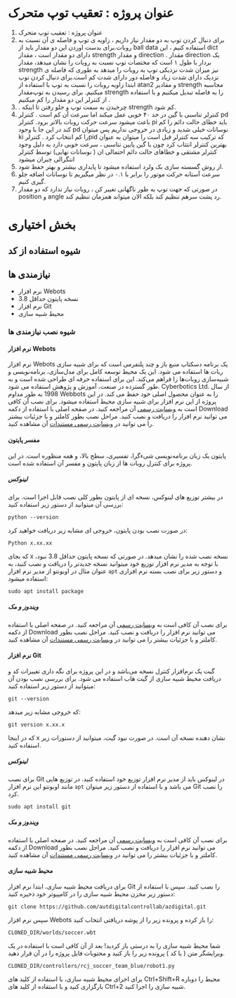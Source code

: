 # عنوان پروژه : تعقیب توپ متحرک

1. عنوان پروژه : تعقیب توپ متحرک
2. برای دنبال کردن توپ به دو مقدار نیاز داریم ، زاویه ی توپ و فاصله ی آن نسبت به روبات.برای بدست اوردن این دو مقدار باید از  ball data استفاده کنیم ، این dict دارای دو مقدار است ، مقدار strength و مقدار direction . مقدار direction یک بردار با طول ۱ است که مختصات توپ نسبت به روبات را نشان میدهد، مقدار strength نیز میزان شدت نزدیکی توپ به روبات را میدهد به طوری که فاصله ی نزدیک دارای شدت زیاد و فاصله دور دارای شدت کم است.برای دنبال کردن توپ ابتدا زاویه روبات را نسبت به توپ با استفاده از atan2 و مقادیر strength محاسبه میکنیم. برای رسیدن به توپ‌مقدار strength را به فاصله تبدیل میکنیم و با استفاده از کنترلر این دو مقدار را کم میکنیم .
3. . چرخیدن به سمت توپ و جلو رفتن تا اینکه strength کم شود.
4. کنترلر تناسبی با گین در حد ۴۰ خوبی عمل میکند اما سرعت آن کم است . کنترلر pd باعث میشود سرعت حرکت روبات بالاتر برود. کنترلر pi باید خطای حالت دائم را کم کند در این جا با وجود pd نوسانات خیلی شدید و زیادی در خروجی نداریم پس میتوان ki را کم انتخاب کرد .
کنترلرpid که ترکیب سه کنترلر قبل است را میتوان به عنوان بهترین کنترلر انتتاب کرد چون با گین پایین تناسبی ، سرعت خوبی دارد به دلیل وجود کنترلر مشتقی و خطاهای حالت دائم احتمالی  ان ( نوسانات نهایی) توسط کنترلر انتگرالی جبران میشود  
5. از روش گسسته سازی بک ولرد استفاده میشود تا پایداری بیشتر و بهتر حفظ شود.
6.  سرعت آستانه حرکت موتور را برابر با ۰.۱ در نظر میگیریم تا نوسانات اضافه جلو گیری کنیم.
7. در صورتی که جهت توپ به طور ناگهانی تغییر کن ، روبات نیاز ندارد که دو  مقدار position و angle رد پشت سرهم تنظیم کند بلکه الان میتواند همزمان تنظیم کند.
  
# بخش اختیاری
## شیوه استفاده از کد
## نیازمندی ها
+ نرم افزار Webots
+ نسخه پایتون حداقل 3.8
+ نرم افزار Git
+ محیط شبیه سازی
### شیوه نصب نیازمندی ها
#### نرم افزار Webots
نرم افزار Webots یک برنامه دسکتاپ منبع باز و چند پلتفرمی است که برای شبیه سازی ربات ها استفاده می شود. این یک محیط توسعه کامل برای مدل‌سازی، برنامه‌نویسی و شبیه‌سازی روبات‌ها را فراهم می‌کند.
این برای استفاده حرفه ای طراحی شده است و به طور گسترده در صنعت، آموزش و پژوهش استفاده می شود. Cyberbotics Ltd. از سال 1998 به طور مداوم Webbots را به عنوان محصول اصلی خود حفظ می کند.
در این پروژه از این نرم افزار برای شبیه سازی محیط استفاده میشود.
برای نصب آن کافی است به [وبسایت رسمی](https://cyberbotics.com/) آن مراجعه کنید. در صفحه اصلی با استفاده از دکمه Download می توانید نرم افزار را دریافت و نصب کنید. مراحل نصب بطور کاملتر و با جزئیات بیشتر را می توانید در [وبسایت رسمی مستندات](https://cyberbotics.com/doc/guide/installing-webots) آن مشاهده کنید. 
#### مفسر پایتون
پایتون یک زبان برنامه‌نویسی شیءگرا، تفسیری، سطح بالا، و همه منظوره است. در این پروژه برای کنترل روبات ها از زبان پایتون و مفسر آن استفاده شده است. 
##### لینوکس
در بیشتر توزیع های لینوکس، نسخه ای از پایتون بطور کلی نصب قابل اجرا است. برای بررسی آن میتوانید از دستور زیر استفاده کنید:‌

	python --version
در صورت نصب بودن پایتون، خروجی ای مشابه زیر دریافت خواهید کرد:

	Python x.xx.xx
که بجای x نسخه نصب شده را نشان میدهد. در صورتی که نسخه پایتون حداقل 3.8 نبود، با توجه به مدیر نرم افزار توزیع خود میتوانید نسخه جدیدتر را دریافت و نصب کنید، به عنوان مثال در اوبونتو از مدیر نرم افزار `apt` و دستور زیر برای نصب بسته نرم افزاری استفاده میشود:‌

	sudo apt install package

##### ویندوز و مک
برای نصب آن کافی است به [وبسایت رسمی](https://www.python.org/) آن مراجعه کنید. در صفحه اصلی با استفاده از دکمه Download می توانید نرم افزار را دریافت و نصب کنید. مراحل نصب بطور کاملتر و با جزئیات بیشتر را می توانید در [وبسایت رسمی مستندات](https://wiki.python.org/moin/BeginnersGuide/Download) آن مشاهده کنید. 
#### نرم افزار Git
گیت یک نرم‌افزار کنترل نسخه می‌باشد و در این پروژه برای نگه داری تغییرات کد و دریافت محیط شبیه سازی از گیت هاب استفاده می شود. برای بررسی نصب بودن آن میتوانید از دستور زیر استفاده کنید:‌

	git --version
 که خروجی مشابه زیر میدهد:‌

	git version x.xx.x
که در اینجا x نشان دهنده نسخه آن است. 
 در صورت نبود گیت، میتوانید از دستورات زیر استفاده کنید.
##### لینوکس
برای نصب Git در لینوکس باید از مدیر نرم افزار توزیع خود استفاده کنید. در توزیع هایی مانند اوبونتو این نرم افزار `apt` می باشد و با استفاده از دستور زیر میتوان Git را نصب کرد. 

	sudo apt install git
##### ویندوز و مک
برای نصب آن کافی است به [وبسایت رسمی](https://git-scm.com/downloads) آن مراجعه کنید. در صفحه اصلی با استفاده از دکمه Download می توانید نرم افزار را دریافت و نصب کنید. مراحل نصب بطور کاملتر و با جزئیات بیشتر را می توانید در [وبسایت رسمی مستندات](https://git-scm.com/docs) آن مشاهده کنید. 
#### محیط شبیه سازی
برای دریافت محیط شبیه سازی، ابتدا نرم افزار Git را نصب کنید. سپس با استفاده از دستور زیر مخزن محیط شبیه سازی را در کامپیوتر خود ذخیره کنید:

	git clone https://github.com/autdigitalcontrollab/azdigital.git
سپس نرم افزار Webots را باز کرده و پرونده زیر را از پوشه دریافتی انتخاب کنید:‌

	CLONED_DIR/worlds/soccer.wbt

شما محیط شبیه سازی را به درستی باز کردید!
بعد از آن کافی است با استفاده در یک ویرایشگر متن ( یا کد )‌ پرونده زیر را باز کنید و محتویات فایل پروژه را در آن قرار دهید. 

	CLONED_DIR/controllers/rcj_soccer_team_blue/robot1.py

برای اجرای محیط شبیه سازی، با استفاده از کلید های Ctrl+Shift+R محیط را دوباره بارگزاری کنید و با استفاده از کلید های Ctrl+2 شبیه سازی را اجرا کنید. 
